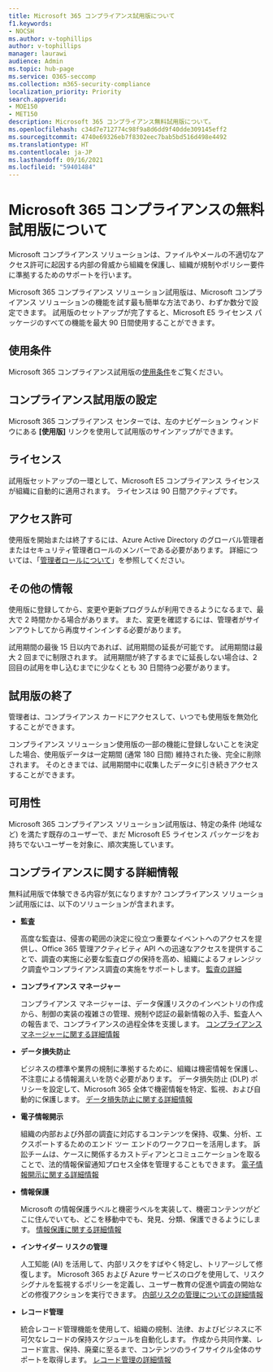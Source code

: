 ```yaml
---
title: Microsoft 365 コンプライアンス試用版について
f1.keywords:
- NOCSH
ms.author: v-tophillips
author: v-tophillips
manager: laurawi
audience: Admin
ms.topic: hub-page
ms.service: O365-seccomp
ms.collection: m365-security-compliance
localization_priority: Priority
search.appverid:
- MOE150
- MET150
description: Microsoft 365 コンプライアンス無料試用版について。
ms.openlocfilehash: c34d7e712774c98f9a8d6dd9f40dde309145eff2
ms.sourcegitcommit: 4740e69326eb7f8302eec7bab5bd516d498e4492
ms.translationtype: HT
ms.contentlocale: ja-JP
ms.lasthandoff: 09/16/2021
ms.locfileid: "59401484"
---
```

# <a name="about-the-free-trial-for-microsoft-365-compliance"></a>Microsoft 365 コンプライアンスの無料試用版について

Microsoft コンプライアンス ソリューションは、ファイルやメールの不適切なアクセス許可に起因する内部の脅威から組織を保護し、組織が規制やポリシー要件に準拠するためのサポートを行います。

Microsoft 365 コンプライアンス ソリューション試用版は、Microsoft コンプライアンス ソリューションの機能を試す最も簡単な方法であり、わずか数分で設定できます。 試用版のセットアップが完了すると、Microsoft E5 ライセンス パッケージのすべての機能を最大 90 日間使用することができます。

## <a name="terms-and-conditions"></a>使用条件

Microsoft 365 コンプライアンス試用版の[使用条件](terms-conditions.md)をご覧ください。

## <a name="set-up-a-compliance-trial"></a>コンプライアンス試用版の設定

Microsoft 365 コンプライアンス センターでは、左のナビゲーション ウィンドウにある **[使用版]** リンクを使用して試用版のサインアップができます。

## <a name="licensing"></a>ライセンス

試用版セットアップの一環として、Microsoft E5 コンプライアンス ライセンスが組織に自動的に適用されます。 ライセンスは 90 日間アクティブです。

## <a name="permissions"></a>アクセス許可

使用版を開始または終了するには、Azure Active Directory のグローバル管理者またはセキュリティ管理者ロールのメンバーである必要があります。 詳細については、「[管理者ロールについて](../admin/add-users/about-admin-roles.md)」を参照してください。

## <a name="additional-information"></a>その他の情報

使用版に登録してから、変更や更新プログラムが利用できるようになるまで、最大で 2 時間かかる場合があります。 また、変更を確認するには、管理者がサインアウトしてから再度サインインする必要があります。

試用期間の最後 15 日以内であれば、試用期間の延長が可能です。 試用期間は最大 2 回までに制限されます。 試用期間が終了するまでに延長しない場合は、2 回目の試用を申し込むまでに少なくとも 30 日間待つ必要があります。

## <a name="ending-the-trial"></a>試用版の終了

管理者は、コンプライアンス カードにアクセスして、いつでも使用版を無効化することができます。

コンプライアンス ソリューション使用版の一部の機能に登録しないことを決定した場合、使用版データは一定期間 (通常 180 日間) 維持された後、完全に削除されます。 そのときまでは、試用期間中に収集したデータに引き続きアクセスすることができます。

## <a name="availability"></a>可用性

Microsoft 365 コンプライアンス ソリューション試用版は、特定の条件 (地域など) を満たす既存のユーザーで、まだ Microsoft E5 ライセンス パッケージをお持ちでないユーザーを対象に、順次実施しています。

## <a name="learn-more-about-compliance"></a>コンプライアンスに関する詳細情報

無料試用版で体験できる内容が気になりますか? コンプライアンス ソリューション試用版には、以下のソリューションが含まれます。

<!--
- **application governance**

    Application governance is an add-on for Microsoft Cloud App Security that monitors OAuth apps running in your Microsoft 365 tenant for excessive permissions and inappropriate access to files and email. [Learn more](app-governance-manage-app-governance.md)
-->

- **監査**

    高度な監査は、侵害の範囲の決定に役立つ重要なイベントへのアクセスを提供し、Office 365 管理アクティビティ API への迅速なアクセスを提供することで、調査の実施に必要な監査ログの保持を高め、組織によるフォレンジック調査やコンプライアンス調査の実施をサポートします。 [監査の詳細](advanced-audit.md)

- **コンプライアンス マネージャー**

    コンプライアンス マネージャーは、データ保護リスクのインベントリの作成から、制御の実装の複雑さの管理、規制や認証の最新情報の入手、監査人への報告まで、コンプライアンスの過程全体を支援します。 [コンプライアンス マネージャーに関する詳細情報](compliance-manager.md)

- **データ損失防止**

    ビジネスの標準や業界の規制に準拠するために、組織は機密情報を保護し、不注意による情報漏えいを防ぐ必要があります。 データ損失防止 (DLP) ポリシーを設定して、Microsoft 365 全体で機密情報を特定、監視、および自動的に保護します。 [データ損失防止に関する詳細情報](dlp-learn-about-dlp.md)

- **電子情報開示**

    組織の内部および外部の調査に対応するコンテンツを保持、収集、分析、エクスポートするためのエンド ツー エンドのワークフローを活用します。 訴訟チームは、ケースに関係するカストディアンとコミュニケーションを取ることで、法的情報保留通知プロセス全体を管理することもできます。 [電子情報開示に関する詳細情報](ediscovery.md)

- **情報保護**

    Microsoft の情報保護ラベルと機密ラベルを実装して、機密コンテンツがどこに住んでいても、どこを移動中でも、発見、分類、保護できるようにします。 [情報保護に関する詳細情報](information-protection.md)

- **インサイダー リスクの管理**

    人工知能 (AI) を活用して、内部リスクをすばやく特定し、トリアージして修復します。 Microsoft 365 および Azure サービスのログを使用して、リスク シグナルを監視するポリシーを定義し、ユーザー教育の促進や調査の開始などの修復アクションを実行できます。 [内部リスクの管理についての詳細情報](insider-risk-management-solution-overview.md)

<!--
- **privacy management**

    Privacy management helps your organization understand and manage the personal data in your Microsoft 365 environment, remediate potential privacy risks, and fulfill subject rights requests. [Learn more](privacy-management.md)
-->

- **レコード管理**

    統合レコード管理機能を使用して、組織の規制、法律、およびビジネスに不可欠なレコードの保持スケジュールを自動化します。 作成から共同作業、レコード宣言、保持、廃棄に至るまで、コンテンツのライフサイクル全体のサポートを取得します。 [レコード管理の詳細情報](records-management.md)
